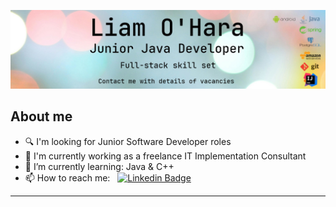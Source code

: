 ![Banner](/images/LinkedIn_banner1.jpg "Banner")

## About me
- 🔍 I'm looking for Junior Software Developer roles
- 💼 I'm currently working as a freelance IT Implementation Consultant
- 🌱 I’m currently learning: Java & C++
- 📫 How to reach me: &nbsp; [![Linkedin Badge](https://img.shields.io/badge/-LinkedIn-blue?style=flat&logo=Linkedin&logoColor=white)](https://www.linkedin.com/in/liamohara/)
---
<!--
**liam-ohara/liam-ohara** is a ✨ _special_ ✨ repository because its `README.md` (this file) appears on your GitHub profile.

Here are some ideas to get you started:

- 🔭 I’m currently working on ...
- 🌱 I’m currently learning ...
- 👯 I’m looking to collaborate on ...
- 🤔 I’m looking for help with ...
- 💬 Ask me about ...

- 😄 Pronouns: ...
- ⚡ Fun fact: ...
-->
